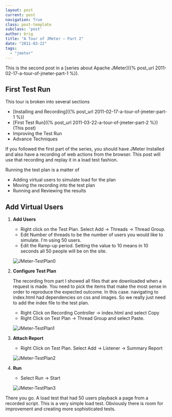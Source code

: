 ```yaml
---
layout: post
current: post
navigation: True
class: post-template
subclass: 'post'
author: brig
title: "A Tour of JMeter – Part 2"
date: "2011-03-22"
tags: 
  - "jmeter"
---
```




This is the second post in a [series about Apache JMeter]({% post_url 2011-02-17-a-tour-of-jmeter-part-1 %}).

## First Test Run

This tour is broken into several sections

- [Installing and Recording]({% post_url 2011-02-17-a-tour-of-jmeter-part-1 %}) 
- [First Test Run]({% post_url 2011-03-22-a-tour-of-jmeter-part-2 %}) (This post)
- Improving the Test Run
- Advance Techniques

If you followed the first part of the series, you should have JMeter Installed and also have a recording of web actions from the browser. This post will use that recording and replay it in a load test fashion.

Running the test plan is a matter of

- Adding virtual users to simulate load for the plan
- Moving the recording into the test plan
- Running and Reviewing the results

## Add Virtual Users

1. **Add Users**
    - Right click on the Test Plan. Select Add -> Threads -> Thread Group.
    - Edit Number of threads to be the number of users you would like to simulate. I'm using 50 users.
    - Edit the Ramp-up period. Setting the value to 10 means in 10 seconds all 50 people will be on the site.
    
    ![JMeter-TestPlan0](/assets/images/jmeter-testplan0.png)
2. **Configure Test Plan**

    The recording from part I showed all files that are downloaded when a request is made. You need to pick the items that make the most sense in order to reproduce the expected outcome. In this case. navigating to index.html had dependencies on css and images. So we really just need to add the index file to the test plan.
    
    - Right Click on Recording Controller -> index.html and select Copy
    - Right Click on Test Plan -> Thread Group and select Paste.
    
    ![JMeter-TestPlan1](/assets/images/jmeter-testplan1.png)
3. **Attach Report**    
    - Right Click on Test Plan. Select Add -> Listener -> Summary Report    
    
    ![JMeter-TestPlan2](/assets/images/jmeter-testplan2.png)
4. **Run**
    - Select Run -> Start

    ![JMeter-TestPlan3](/assets/images/jmeter-testplan3.png)

There you go. A load test that had 50 users playback a page from a recorded script. This is a very simple load test. Obviously there is room for improvement and creating more sophisticated tests.
